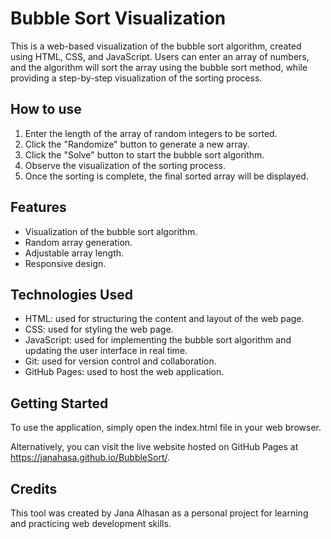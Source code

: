 
# Bubble Sort Visualization

This is a web-based visualization of the bubble sort algorithm, created using HTML, CSS, and JavaScript. Users can enter an array of numbers, and the algorithm will sort the array using the bubble sort method, while providing a step-by-step visualization of the sorting process.

## How to use

1. Enter the length of the array of random integers to be sorted.
2. Click the "Randomize" button to generate a new array.
3. Click the "Solve" button to start the bubble sort algorithm.
4. Observe the visualization of the sorting process.
5. Once the sorting is complete, the final sorted array will be displayed.

## Features

- Visualization of the bubble sort algorithm.
- Random array generation.
- Adjustable array length.
- Responsive design.

## Technologies Used
- HTML: used for structuring the content and layout of the web page.
- CSS: used for styling the web page.
- JavaScript: used for implementing the bubble sort algorithm and updating the user interface in real time.
- Git: used for version control and collaboration.
- GitHub Pages: used to host the web application.

## Getting Started
To use the application, simply open the index.html file in your web browser.

Alternatively, you can visit the live website hosted on GitHub Pages at https://janahasa.github.io/BubbleSort/.

## Credits
This tool was created by Jana Alhasan as a personal project for learning and practicing web development skills.
